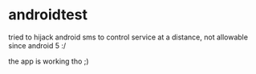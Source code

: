# androidtest
tried to hijack android sms to control service at a distance, not allowable since android 5 :/

the app is working tho ;)
